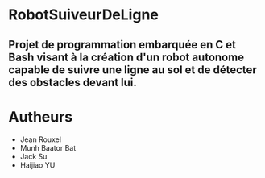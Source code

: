 # RobotSuiveurDeLigne
Projet de programmation embarquée en C et Bash visant à la création d'un robot autonome capable de suivre une ligne au sol et de détecter des obstacles devant lui.
-----

# Autheurs
- Jean Rouxel
- Munh Baator Bat
- Jack Su
- Haijiao YU
